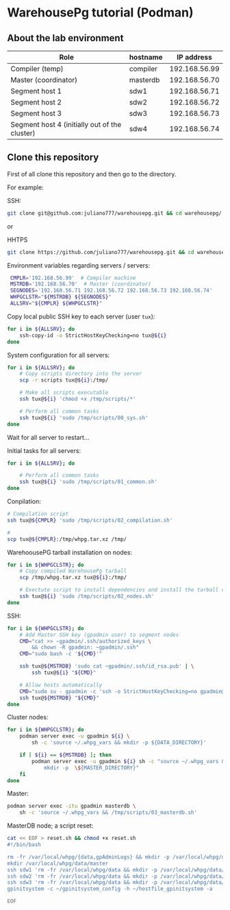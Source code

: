 # WarehousePg tutorial (Podman)

## About the lab environment

| **Role**                                      | **hostname** | **IP address** |
|-----------------------------------------------|--------------|----------------|
| Compiler (temp)                               | compiler     | 192.168.56.99  |
| Master (coordinator)                          | masterdb     | 192.168.56.70  |
| Segment host 1                                | sdw1         | 192.168.56.71  |
| Segment host 2                                | sdw2         | 192.168.56.72  |
| Segment host 3                                | sdw3         | 192.168.56.73  |
| Segment host 4 (initially out of the cluster) | sdw4         | 192.168.56.74  |




## Clone this repository

First of all clone this repository and then go to the directory.

For example:

SSH:
```bash
git clone git@github.com:juliano777/warehousepg.git && cd warehousepg/
``` 

or 

HHTPS
```bash
git clone https://github.com/juliano777/warehousepg.git && cd warehousepg/
```

Environment variables regarding servers / servers:
```bash
 CMPLR='192.168.56.99'  # Compiler machine
 MSTRDB='192.168.56.70'  # Master (coordinator)
 SEGNODES='192.168.56.71 192.168.56.72 192.168.56.73 192.168.56.74'
 WHPGCLSTR="${MSTRDB} ${SEGNODES}"
 ALLSRV="${CMPLR} ${WHPGCLSTR}"
```

Copy local public SSH key to each server (user `tux`):
```bash
for i in ${ALLSRV}; do
    ssh-copy-id -o StrictHostKeyChecking=no tux@${i}
done
```

System configuration for all servers:
```bash
for i in ${ALLSRV}; do
    # Copy scripts directory into the server
    scp -r scripts tux@${i}:/tmp/

    # Make all scripts executable
    ssh tux@${i} 'chmod +x /tmp/scripts/*'

    # Perform all common tasks
    ssh tux@${i} 'sudo /tmp/scripts/00_sys.sh'
done
```

Wait for all server to restart...

Initial tasks for all servers:
```bash
for i in ${ALLSRV}; do

    # Perform all common tasks
    ssh tux@${i} 'sudo /tmp/scripts/01_common.sh'
done
```

Conpilation:
```bash
# Compilation script
ssh tux@${CMPLR} 'sudo /tmp/scripts/02_compilation.sh'

# 
scp tux@${CMPLR}:/tmp/whpg.tar.xz /tmp/
```

WarehoousePG tarball installation on nodes:
```bash
for i in ${WHPGCLSTR}; do
    # Copy compiled WarehousePg tarball
    scp /tmp/whpg.tar.xz tux@${i}:/tmp/

    # Exectute script to install dependencies and install the tarball content
    ssh tux@${i} 'sudo /tmp/scripts/02_nodes.sh'
done
```

SSH:
```bash
for i in ${WHPGCLSTR}; do
    # Add Master SSH key (gpadmin user) to segment nodes
    CMD="cat >> ~gpadmin/.ssh/authorized_keys \
        && chown -R gpadmin: ~gpadmin/.ssh"
    CMD="sudo bash -c '${CMD}'" 

    ssh tux@${MSTRDB} 'sudo cat ~gpadmin/.ssh/id_rsa.pub' | \
        ssh tux@${i} "${CMD}"

    # Allow hosts automatically
    CMD="sudo su - gpadmin -c 'ssh -o StrictHostKeyChecking=no gpadmin@${i}'"
    ssh tux@${MSTRDB} "${CMD}"
done
```

Cluster nodes:
```bash
for i in ${WHPGCLSTR}; do
    podman server exec -u gpadmin ${i} \
        sh -c 'source ~/.whpg_vars && mkdir -p ${DATA_DIRECTORY}'

    if [ ${i} == ${MSTRDB} ]; then
        podman server exec -u gpadmin ${i} sh -c "source ~/.whpg_vars && \
            mkdir -p  \${MASTER_DIRECTORY}"
    fi
done
```

Master:
```bash
podman server exec -itu gpadmin masterdb \
    sh -c 'source ~/.whpg_vars && /tmp/scripts/03_masterdb.sh'
```



MasterDB node; a script reset:
```bash
cat << EOF > reset.sh && chmod +x reset.sh
#!/bin/bash

rm -fr /var/local/whpg/{data,gpAdminLogs} && mkdir -p /var/local/whpg/data/sdw{1,2,3}
mkdir /var/local/whpg/data/master
ssh sdw1 'rm -fr /var/local/whpg/data && mkdir -p /var/local/whpg/data/sdw{1,2,3}'
ssh sdw2 'rm -fr /var/local/whpg/data && mkdir -p /var/local/whpg/data/sdw{1,2,3}'
ssh sdw3 'rm -fr /var/local/whpg/data && mkdir -p /var/local/whpg/data/sdw{1,2,3}'
gpinitsystem -c ~/gpinitsystem_config -h ~/hostfile_gpinitsystem -a

EOF
```


        
<!--

```bash
# /etc/hosts
cat << EOF >> /etc/hosts

#
master
sdw1
sdw2
sdw3

EOF
```

gpinitsystem -c ~/gpinitsystem_config -h ~/hostfile_gpinitsystem -a


rm -fr /var/local/whpg/data && \
ssh sdw1 'rm -fr /var/local/whpg/data' && \
ssh sdw3 'rm -fr /var/local/whpg/data' && \
ssh sdw2 'rm -fr /var/local/whpg/data' && \
ssh sdw4 'rm -fr /var/local/whpg/data' && \
rm -fr gpA*


-->



